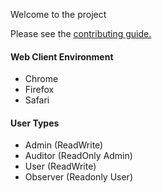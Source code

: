 
Welcome to the project

Please see the [contributing guide.](CONTRIBUTING.md)

#### Web Client Environment

* Chrome
* Firefox
* Safari


#### User Types
* Admin (ReadWrite)
* Auditor (ReadOnly Admin)
* User (ReadWrite)
* Observer (Readonly User)
